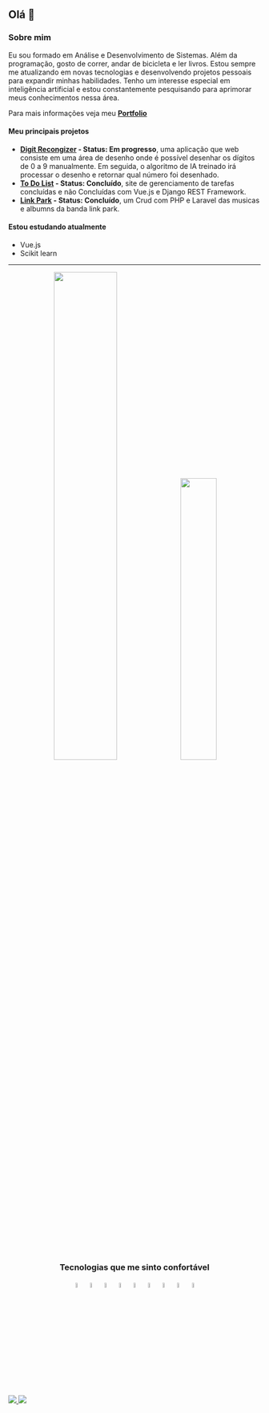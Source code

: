 ## Olá 👋

### Sobre mim

Eu sou formado em Análise e Desenvolvimento de Sistemas. Além da programação, gosto de correr, andar de bicicleta e ler livros. Estou sempre me atualizando em novas tecnologias e desenvolvendo projetos pessoais para expandir minhas habilidades. Tenho um interesse especial em inteligência artificial e estou constantemente pesquisando para aprimorar meus conhecimentos nessa área.

Para mais informações veja meu **[Portfolio](<https://sobrancelhadodragao.github.io/eudsondeveloper/> "https://sobrancelhadodragao.github.io/eudsondeveloper/")**

#### Meu principais projetos

- **[Digit Recongizer](<https://github.com/SobrancelhaDoDragao/Digit_Recognizer>) - Status: Em progresso**, uma aplicação que web consiste em uma área de desenho onde é possível desenhar os dígitos de 0 a 9 manualmente. Em seguida, o algoritmo de IA treinado irá processar o desenho e retornar qual número foi desenhado.
- **[To Do List](<https://github.com/SobrancelhaDoDragao/To_Do_List>) - Status: Concluído**, site de gerenciamento de tarefas concluídas e não Concluídas com Vue.js e Django REST Framework.
- **[Link Park](<https://github.com/SobrancelhaDoDragao/Linkin-park>) - Status: Concluído**, um Crud com PHP e Laravel das musicas e albumns da banda link park.

#### Estou estudando atualmente

- Vue.js
- Scikit learn

-------------

<div align="center">

<img width="50%" src="https://github-readme-stats.vercel.app/api?username=SobrancelhaDoDragao&show_icons=true&theme=dark" />

<img width="38%"  src="https://github-readme-stats.vercel.app/api/top-langs/?username=SobrancelhaDoDragao&layout=compact&theme=dark" />

         
</div>

##


<div align="center">
        
### Tecnologias que me sinto confortável 

<img width="5%" src="https://cdn.jsdelivr.net/gh/devicons/devicon/icons/python/python-original.svg" />

<img width="5%" src="https://cdn.jsdelivr.net/gh/devicons/devicon/icons/vuejs/vuejs-original.svg" />
        
<img width="5%" src="https://cdn.jsdelivr.net/gh/devicons/devicon/icons/django/django-plain-wordmark.svg" />
    
<img width="5%" src="https://cdn.jsdelivr.net/gh/devicons/devicon/icons/php/php-plain.svg" />

<img width="5%" src="https://cdn.jsdelivr.net/gh/devicons/devicon/icons/html5/html5-plain.svg" />
        
<img width="5%" src="https://cdn.jsdelivr.net/gh/devicons/devicon/icons/css3/css3-plain.svg" />
     
<img width="5%" src="https://cdn.jsdelivr.net/gh/devicons/devicon/icons/javascript/javascript-plain.svg" />
      
<img width="5%" src="https://cdn.jsdelivr.net/gh/devicons/devicon/icons/laravel/laravel-plain-wordmark.svg" />
        
<img width="5%" src="https://cdn.jsdelivr.net/gh/devicons/devicon/icons/mysql/mysql-original-wordmark.svg" />
                
</div>        
        

          


##

<a target='_blank' href="https://www.linkedin.com/in/eudsonDuraes/">
        <img src="https://img.shields.io/badge/LinkedIn-0077B5?style=for-the-badge&logo=linkedin&logoColor=white">
</a>
 
  <a target='_blank' href="mailto: eudson.duraes@gmail.com">
        <img src="https://img.shields.io/badge/-Gmail-%23EA4335?style=for-the-badge&logo=gmail&logoColor=white">
 </a>

